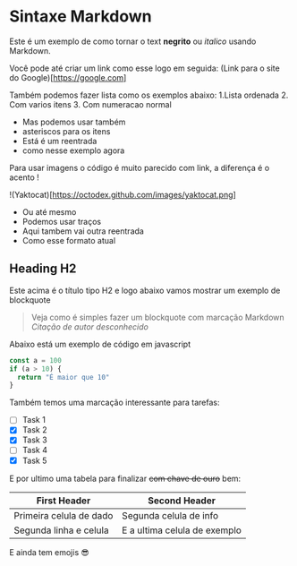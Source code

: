 # Sintaxe Markdown

Este é um exemplo de como tornar o text **negrito** ou *italico* usando Markdown.

Você pode até criar um link como esse logo em seguida: (Link para o site do Google)[https://google.com]

Também podemos fazer lista como os exemplos abaixo:
1.Lista ordenada
2. Com varios itens
3. Com numeracao normal

* Mas podemos usar também
* asteriscos para os itens
 * Está é um reentrada
* como nesse exemplo agora

Para usar imagens o código é muito parecido com link, a diferença é o acento !

!(Yaktocat)[https://octodex.github.com/images/yaktocat.png]

- Ou até mesmo
- Podemos usar traços
 - Aqui tambem vai outra reentrada
- Como esse formato atual

## Heading H2

Este acima é o título tipo H2 e logo abaixo vamos mostrar um exemplo de blockquote

> Veja como é simples fazer um blockquote com marcação Markdown
> _Citação de autor desconhecido_

Abaixo está um exemplo de código em javascript

```javascript
const a = 100
if (a > 10) {
  return "É maior que 10"
} 
```

Também temos uma marcação interessante para tarefas:
- [ ] Task 1
- [x] Task 2
- [x] Task 3
- [ ] Task 4
- [x] Task 5

E por ultimo uma tabela para finalizar ~~com chave de ouro~~ bem:

First Header | Second Header
------------ | -------------
Primeira celula de dado | Segunda celula de info
Segunda linha e celula | E a ultima celula de exemplo

E ainda tem emojis :sunglasses:
